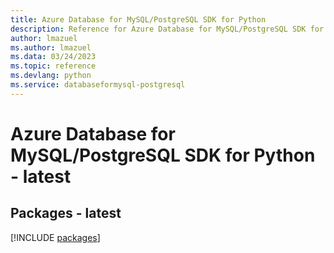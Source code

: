 ```yaml
---
title: Azure Database for MySQL/PostgreSQL SDK for Python
description: Reference for Azure Database for MySQL/PostgreSQL SDK for Python
author: lmazuel
ms.author: lmazuel
ms.data: 03/24/2023
ms.topic: reference
ms.devlang: python
ms.service: databaseformysql-postgresql
---
```

# Azure Database for MySQL/PostgreSQL SDK for Python - latest
## Packages - latest
[!INCLUDE [packages](database-for-mysql-postgresql-index.md)]